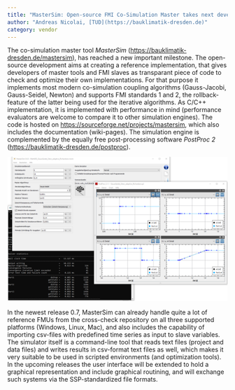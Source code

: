 ```yaml
---
title: "MasterSim: Open-source FMI Co-Simulation Master takes next development step"
author: "Andreas Nicolai, [TUD](https://bauklimatik-dresden.de)"
category: vendor
---
```


The co-simulation master tool *MasterSim* (https://bauklimatik-dresden.de/mastersim), 
has reached a new important milestone. The open-source development aims at creating a 
reference implementation, that gives developers of master tools and FMI slaves as 
transparant piece of code to check and optimize their own implementations. 
For that purpose it implements most modern co-simulation coupling algorithms 
(Gauss-Jacobi, Gauss-Seidel, Newton) and supports FMI standards 1 and 2, the 
rollback-feature of the latter being used for the iterative algorithms. As C/C++ implementation, 
it is implemented with performance in mind (performance evaluators are welcome to compare it to 
other simulation engines). The code is hosted on 
https://sourceforge.net/projects/mastersim, which also includes the documentation (wiki-pages). 
The simulation engine is complemented by the equally free post-processing software *PostProc 2*
(https://bauklimatik-dresden.de/postproc).

![MasterSim with PostProc](screenshot_mastersim_06_with_postproc.png)

In the newest release 0.7, MasterSim can already handle quite a lot of reference FMUs from the cross-check repository on all three supported platforms (Windows, Linux, Mac), and also includes the capability of importing csv-files with predefined time series as input to slave variables. The simulator itself is a command-line tool that reads text files (project and data files) and writes results in csv-format text files as well, which makes it very suitable to be used in scripted environments (and optimization tools). In the upcoming releases the user interface will be extended to hold a graphical representation and include graphical routining, and will exchange such systems via the SSP-standardized file formats.

